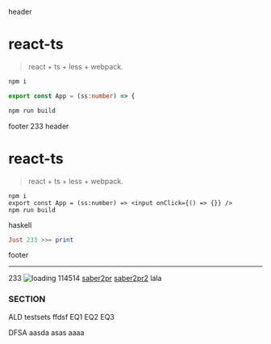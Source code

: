 header

# react-ts

> react + ts + less + webpack.

```typescript
npm i

export const App = (ss:number) => {

npm run build
```

footer
233
header

# react-ts

> react + ts + less + webpack.

```tsx
npm i
export const App = (ss:number) => <input onClick={() => {}} />
npm run build
```

haskell

```hs
Just 233 >>= print
```

footer

---

233
![loading](http://localhost:8080/dom-cssom.webp)
114514
[saber2pr](https://saber2pr.top)
[saber2pr2](https://saber2pr.top)
lala

### SECTION

ALD  testsets ffdsf
      EQ1
      EQ2
      EQ3

DFSA aasda
     asas
     aaaa
     